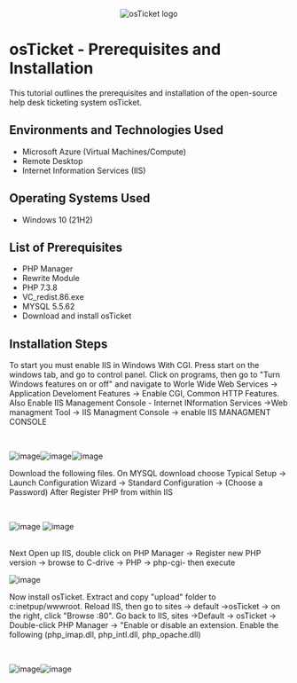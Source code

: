 <p align="center">
<img src="https://i.imgur.com/Clzj7Xs.png" alt="osTicket logo"/>
</p>

<h1>osTicket - Prerequisites and Installation</h1>
This tutorial outlines the prerequisites and installation of the open-source help desk ticketing system osTicket.<br />





<h2>Environments and Technologies Used</h2>

- Microsoft Azure (Virtual Machines/Compute)
- Remote Desktop
- Internet Information Services (IIS)

<h2>Operating Systems Used </h2>

- Windows 10</b> (21H2)

<h2>List of Prerequisites</h2>


-  PHP Manager 
-  Rewrite Module
-  PHP 7.3.8
-  VC_redist.86.exe
-  MYSQL 5.5.62
- Download and install osTicket 




<h2>Installation Steps</h2>

<p>



</p>
<p>
To start you must enable IIS in Windows With CGI.  Press start on the windows tab, and go to control panel.  Click on programs, then go to "Turn Windows features on or off" and navigate to Worle Wide Web Services -> Application Develoment Features -> Enable CGI, Common HTTP Features.  Also Enable IIS Management Console - Internet INformation Services ->Web managment Tool -> IIS Managment Console -> enable IIS MANAGMENT CONSOLE
</p>
<br />

![image](https://github.com/AtomSteve/osticket-prereqs/assets/147112183/7eeb5cfb-6ac6-419e-bbb2-05b32863520e)![image](https://github.com/AtomSteve/osticket-prereqs/assets/147112183/4730b958-c668-4d97-98f1-a3b025c366ad)![image](https://github.com/AtomSteve/osticket-prereqs/assets/147112183/c3bb14fc-c4d4-4bd3-8b5a-59cfbc73e336)




<p>



</p>
<p>
Download the following files.  On MYSQL download choose Typical Setup -> Launch Configuration Wizard -> Standard Configuration -> (Choose a Password)
After Register PHP from within IIS
</p>
<br />


<p>

![image](https://github.com/AtomSteve/osticket-prereqs/assets/147112183/24362059-3597-4264-86aa-e1ccc61fba63)
![image](https://github.com/AtomSteve/osticket-prereqs/assets/147112183/6dba7c20-fd79-4c49-a61d-b31462c8d6b9)

</p>
<br />
Next Open up IIS, double click on PHP Manager -> Register new PHP version -> browse to C-drive -> PHP -> php-cgi- then execute

<p>


![image](https://github.com/AtomSteve/osticket-prereqs/assets/147112183/51f27ae8-d5d3-450e-872e-07a18aea36aa)








</p>
<p>
Now install osTicket.  Extract and copy "upload" folder to c:inetpup/wwwroot.  
  Reload IIS, then go to sites -> default ->osTicket -> on the right, click "Browse :80".  Go back to IIS, sites ->Default -> osTicket -> Double-click PHP Manager -> "Enable or disable an extension.  Enable the following (php_imap.dll, php_intl.dll, php_opache.dll)                                                                                                                                                                                                                                                                                      
  
  
</p>
<br />

</p>

![image](https://github.com/AtomSteve/osticket-prereqs/assets/147112183/cbbb5b04-acfa-4b88-8c8f-41bd887944ec)![image](https://github.com/AtomSteve/osticket-prereqs/assets/147112183/12d35f36-86e9-4d3a-8381-69e396ec704b)


